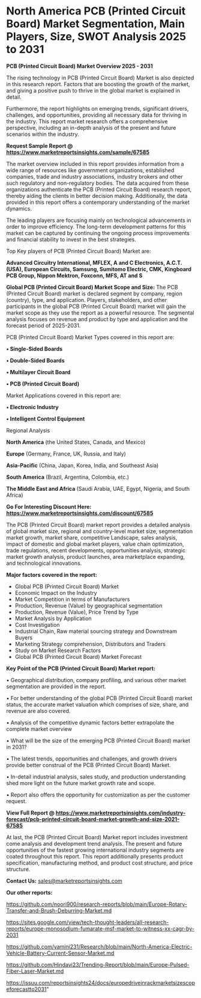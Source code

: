 # North America PCB (Printed Circuit Board) Market Segmentation, Main Players, Size, SWOT Analysis 2025 to 2031

<Strong> PCB (Printed Circuit Board) Market Overview 2025 - 2031</strong>

The rising technology in PCB (Printed Circuit Board) Market is also depicted in this research report. Factors that are boosting the growth of the market, and giving a positive push to thrive in the global market is explained in detail.

Furthermore, the report highlights on emerging trends, significant drivers, challenges, and opportunities, providing all necessary data for thriving in the industry. This report market research offers a comprehensive perspective, including an in-depth analysis of the present and future scenarios within the industry.

<strong>Request Sample Report @ <a href=https://www.marketreportsinsights.com/sample/67585>https://www.marketreportsinsights.com/sample/67585</a></strong>

The market overview included in this report provides information from a wide range of resources like government organizations, established companies, trade and industry associations, industry brokers and other such regulatory and non-regulatory bodies. The data acquired from these organizations authenticate the PCB (Printed Circuit Board) research report, thereby aiding the clients in better decision making. Additionally, the data provided in this report offers a contemporary understanding of the market dynamics.

The leading players are focusing mainly on technological advancements in order to improve efficiency. The long-term development patterns for this market can be captured by continuing the ongoing process improvements and financial stability to invest in the best strategies.

Top Key players of PCB (Printed Circuit Board) Market are:

<strong>Advanced Circuitry International, MFLEX, A and C Electronics, A.C.T.(USA), European Circuits, Samsung, Sumitomo Electric, CMK, Kingboard PCB Group, Nippon Mektron, Foxconn, MFS, AT and S</strong>

<strong><b>Global PCB (Printed Circuit Board) Market Scope and Size:</b></strong>
The PCB (Printed Circuit Board) market is declared segment by company, region (country), type, and application. Players, stakeholders, and other participants in the global PCB (Printed Circuit Board) market will gain the market scope as they use the report as a powerful resource. The segmental analysis focuses on revenue and product by type and application and the forecast period of 2025-2031.

PCB (Printed Circuit Board) Market Types covered in this report are:

<strong>• Single-Sided Boards

• Double-Sided Boards

• Multilayer Circuit Board

• PCB (Printed Circuit Board)</strong>

Market Applications covered in this report are:

<strong>• Electronic Industry

• Intelligent Control Equipment</strong> 

Regional Analysis

<strong>North America</strong> (the United States, Canada, and Mexico)

<strong>Europe</strong> (Germany, France, UK, Russia, and Italy)

<strong>Asia-Pacific</strong> (China, Japan, Korea, India, and Southeast Asia)

<strong>South America</strong> (Brazil, Argentina, Colombia, etc.)

<strong>The Middle East and Africa</strong> (Saudi Arabia, UAE, Egypt, Nigeria, and South Africa)

<strong>Go For Interesting Discount Here: <a href=https://www.marketreportsinsights.com/discount/67585>https://www.marketreportsinsights.com/discount/67585</a></strong>

The PCB (Printed Circuit Board) market report provides a detailed analysis of global market size, regional and country-level market size, segmentation market growth, market share, competitive Landscape, sales analysis, impact of domestic and global market players, value chain optimization, trade regulations, recent developments, opportunities analysis, strategic market growth analysis, product launches, area marketplace expanding, and technological innovations.

<strong><b>Major factors covered in the report:</b></strong>
<ul>
  <li>Global PCB (Printed Circuit Board) Market </li>
  <li>Economic Impact on the Industry</li>
  <li>Market Competition in terms of Manufacturers</li>
  <li>Production, Revenue (Value) by geographical segmentation</li>
  <li>Production, Revenue (Value), Price Trend by Type</li>
  <li>Market Analysis by Application</li>
  <li>Cost Investigation</li>
  <li>Industrial Chain, Raw material sourcing strategy and Downstream Buyers</li>
  <li>Marketing Strategy comprehension, Distributors and Traders</li>
  <li>Study on Market Research Factors</li>
  <li>Global PCB (Printed Circuit Board) Market Forecast</li>
</ul>

<strong><b>Key Point of the PCB (Printed Circuit Board) Market report:</b></strong>

• Geographical distribution, company profiling, and various other market segmentation are provided in the report.

• For better understanding of the global PCB (Printed Circuit Board) market status, the accurate market valuation which comprises of size, share, and revenue are also covered.

• Analysis of the competitive dynamic factors better extrapolate the complete market overview

• What will be the size of the emerging PCB (Printed Circuit Board) market in 2031?

• The latest trends, opportunities and challenges, and growth drivers provide better construal of the PCB (Printed Circuit Board) Market.

• In-detail industrial analysis, sales study, and production understanding shed more light on the future market growth rate and scope.

• Report also offers the opportunity for customization as per the customer request.

<strong><b>View Full Report @ <a href=https://www.marketreportsinsights.com/industry-forecast/pcb-printed-circuit-board-market-growth-and-size-2021-67585>https://www.marketreportsinsights.com/industry-forecast/pcb-printed-circuit-board-market-growth-and-size-2021-67585</a></b></strong>


At last, the PCB (Printed Circuit Board) Market report includes investment come analysis and development trend analysis. The present and future opportunities of the fastest growing international industry segments are coated throughout this report. This report additionally presents product specification, manufacturing method, and product cost structure, and price structure.

<strong>Contact Us:</strong>
sales@marketreportsinsights.com

<strong>Our other reports:</strong>

<a href=https://github.com/noori900/research-reports/blob/main/Europe-Rotary-Transfer-and-Brush-Deburring-Market.md>https://github.com/noori900/research-reports/blob/main/Europe-Rotary-Transfer-and-Brush-Deburring-Market.md</a>

<a href=https://sites.google.com/view/tech-thought-leaders/all-research-reports/europe-monosodium-fumarate-msf-market-to-witness-xx-cagr-by-2031>https://sites.google.com/view/tech-thought-leaders/all-research-reports/europe-monosodium-fumarate-msf-market-to-witness-xx-cagr-by-2031</a>

<a href=https://github.com/yamini231/Research/blob/main/North-America-Electric-Vehicle-Battery-Current-Sensor-Market.md>https://github.com/yamini231/Research/blob/main/North-America-Electric-Vehicle-Battery-Current-Sensor-Market.md</a>

<a href=https://github.com/Hindavi23/Trending-Report/blob/main/Europe-Pulsed-Fiber-Laser-Market.md>https://github.com/Hindavi23/Trending-Report/blob/main/Europe-Pulsed-Fiber-Laser-Market.md</a>

<a href=https://issuu.com/reportsinsights24/docs/europedriveinrackmarketsizescopeforecastto2031>https://issuu.com/reportsinsights24/docs/europedriveinrackmarketsizescopeforecastto2031</a>"
